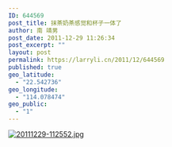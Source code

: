 ```yaml
---
ID: 644569
post_title: 抹茶奶茶感觉和杯子一体了
author: 南 靖男
post_date: 2011-12-29 11:26:34
post_excerpt: ""
layout: post
permalink: https://larryli.cn/2011/12/644569
published: true
geo_latitude:
  - "22.542736"
geo_longitude:
  - "114.078474"
geo_public:
  - "1"
---
```

<a href="https://larryli.cn/wp-content/uploads/2011/12/20111229-112552.jpg"><img src="https://larryli.cn/wp-content/uploads/2011/12/20111229-112552.jpg" alt="20111229-112552.jpg" class="alignnone size-full" /></a>
